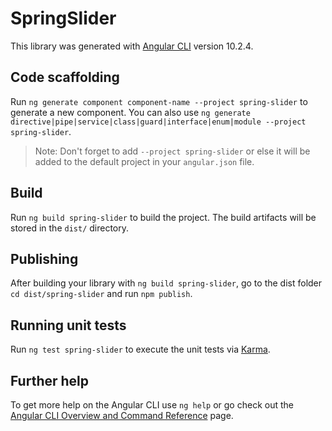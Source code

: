 # SpringSlider

This library was generated with [Angular CLI](https://github.com/angular/angular-cli) version 10.2.4.

## Code scaffolding

Run `ng generate component component-name --project spring-slider` to generate a new component. You can also use `ng generate directive|pipe|service|class|guard|interface|enum|module --project spring-slider`.
> Note: Don't forget to add `--project spring-slider` or else it will be added to the default project in your `angular.json` file. 

## Build

Run `ng build spring-slider` to build the project. The build artifacts will be stored in the `dist/` directory.

## Publishing

After building your library with `ng build spring-slider`, go to the dist folder `cd dist/spring-slider` and run `npm publish`.

## Running unit tests

Run `ng test spring-slider` to execute the unit tests via [Karma](https://karma-runner.github.io).

## Further help

To get more help on the Angular CLI use `ng help` or go check out the [Angular CLI Overview and Command Reference](https://angular.io/cli) page.
